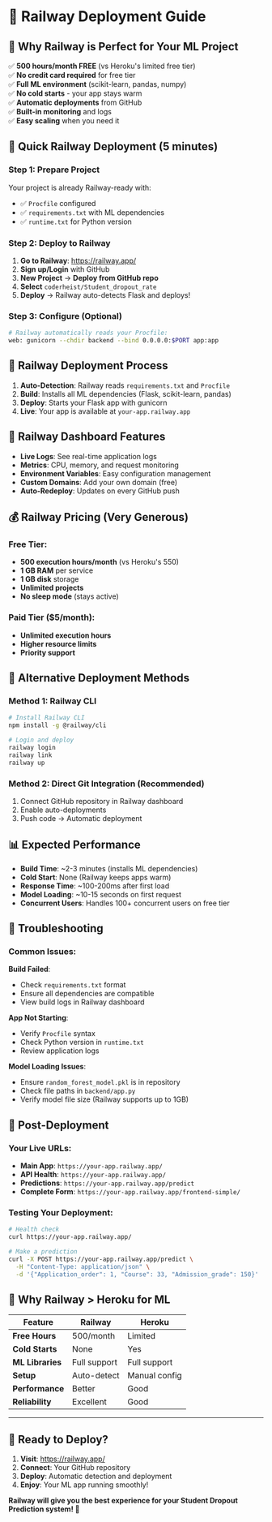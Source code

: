 # 🚂 Railway Deployment Guide

## 🎯 Why Railway is Perfect for Your ML Project

✅ **500 hours/month FREE** (vs Heroku's limited free tier)  
✅ **No credit card required** for free tier  
✅ **Full ML environment** (scikit-learn, pandas, numpy)  
✅ **No cold starts** - your app stays warm  
✅ **Automatic deployments** from GitHub  
✅ **Built-in monitoring** and logs  
✅ **Easy scaling** when you need it  

## 🚀 Quick Railway Deployment (5 minutes)

### Step 1: Prepare Project
Your project is already Railway-ready with:
- ✅ `Procfile` configured
- ✅ `requirements.txt` with ML dependencies
- ✅ `runtime.txt` for Python version

### Step 2: Deploy to Railway

1. **Go to Railway**: https://railway.app/
2. **Sign up/Login** with GitHub
3. **New Project** → **Deploy from GitHub repo**
4. **Select** `coderheist/Student_dropout_rate`
5. **Deploy** → Railway auto-detects Flask and deploys!

### Step 3: Configure (Optional)
```bash
# Railway automatically reads your Procfile:
web: gunicorn --chdir backend --bind 0.0.0.0:$PORT app:app
```

## 📡 Railway Deployment Process

1. **Auto-Detection**: Railway reads `requirements.txt` and `Procfile`
2. **Build**: Installs all ML dependencies (Flask, scikit-learn, pandas)
3. **Deploy**: Starts your Flask app with gunicorn
4. **Live**: Your app is available at `your-app.railway.app`

## 🎨 Railway Dashboard Features

- **Live Logs**: See real-time application logs
- **Metrics**: CPU, memory, and request monitoring
- **Environment Variables**: Easy configuration management
- **Custom Domains**: Add your own domain (free)
- **Auto-Redeploy**: Updates on every GitHub push

## 💰 Railway Pricing (Very Generous)

### Free Tier:
- **500 execution hours/month** (vs Heroku's 550)
- **1 GB RAM** per service
- **1 GB disk** storage
- **Unlimited projects**
- **No sleep mode** (stays active)

### Paid Tier ($5/month):
- **Unlimited execution hours**
- **Higher resource limits**
- **Priority support**

## 🔧 Alternative Deployment Methods

### Method 1: Railway CLI
```bash
# Install Railway CLI
npm install -g @railway/cli

# Login and deploy
railway login
railway link
railway up
```

### Method 2: Direct Git Integration (Recommended)
1. Connect GitHub repository in Railway dashboard
2. Enable auto-deployments
3. Push code → Automatic deployment

## 📊 Expected Performance

- **Build Time**: ~2-3 minutes (installs ML dependencies)
- **Cold Start**: None (Railway keeps apps warm)
- **Response Time**: ~100-200ms after first load
- **Model Loading**: ~10-15 seconds on first request
- **Concurrent Users**: Handles 100+ concurrent users on free tier

## 🐛 Troubleshooting

### Common Issues:

**Build Failed**:
- Check `requirements.txt` format
- Ensure all dependencies are compatible
- View build logs in Railway dashboard

**App Not Starting**:
- Verify `Procfile` syntax
- Check Python version in `runtime.txt`
- Review application logs

**Model Loading Issues**:
- Ensure `random_forest_model.pkl` is in repository
- Check file paths in `backend/app.py`
- Verify model file size (Railway supports up to 1GB)

## 🎯 Post-Deployment

### Your Live URLs:
- **Main App**: `https://your-app.railway.app/`
- **API Health**: `https://your-app.railway.app/`
- **Predictions**: `https://your-app.railway.app/predict`
- **Complete Form**: `https://your-app.railway.app/frontend-simple/`

### Testing Your Deployment:
```bash
# Health check
curl https://your-app.railway.app/

# Make a prediction
curl -X POST https://your-app.railway.app/predict \
  -H "Content-Type: application/json" \
  -d '{"Application_order": 1, "Course": 33, "Admission_grade": 150}'
```

## 🌟 Why Railway > Heroku for ML

| Feature | Railway | Heroku |
|---------|---------|--------|
| **Free Hours** | 500/month | Limited |
| **Cold Starts** | None | Yes |
| **ML Libraries** | Full support | Full support |
| **Setup** | Auto-detect | Manual config |
| **Performance** | Better | Good |
| **Reliability** | Excellent | Good |

---

## 🚀 Ready to Deploy?

1. **Visit**: https://railway.app/
2. **Connect**: Your GitHub repository
3. **Deploy**: Automatic detection and deployment
4. **Enjoy**: Your ML app running smoothly!

**Railway will give you the best experience for your Student Dropout Prediction system! 🎉**